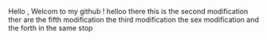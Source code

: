 Hello , Welcom to my github !
helloo there this is the second modification 
ther are the fifth modification 
the third modification 
the sex modification 
and the forth in the same stop 

